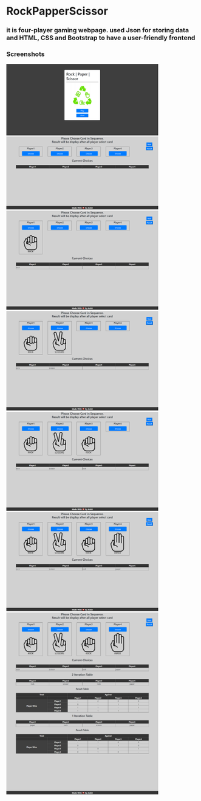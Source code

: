# RockPapperScissor

<h3>it is four-player gaming webpage. used Json for storing data and HTML, CSS and Bootstrap to have a user-friendly frontend</h3>

<h3>Screenshots</h3>
<div>
      <img src="/Screenshot/1.png" width="400">
</div>
<div>
      <img src="/Screenshot/2.png" width="400">
</div>
<div>
      <img src="/Screenshot/3.png" width="400">
</div>
<div>
      <img src="/Screenshot/4.png" width="400">
</div>
<div>
      <img src="/Screenshot/5.png" width="400">
</div>
<div>
      <img src="/Screenshot/6.png" width="400">
</div>
<div>
      <img src="/Screenshot/7.png" width="400">
</div>
